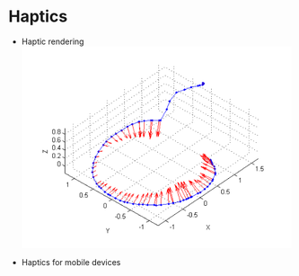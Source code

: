 # Haptics

* Haptic rendering
![Image of Force history](https://github.com/dalek7/Haptics/blob/master/PWorld-Force/3.png)

* Haptics for mobile devices
